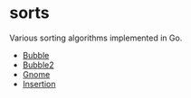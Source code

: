 # sorts

Various sorting algorithms implemented in Go.

* [Bubble](https://www.toptal.com/developers/sorting-algorithms/bubble-sort)
* [Bubble2](https://en.wikipedia.org/wiki/Bubble_sort)
* [Gnome](https://en.wikipedia.org/wiki/Gnome_sort)
* [Insertion](https://www.toptal.com/developers/sorting-algorithms/insertion-sort)

